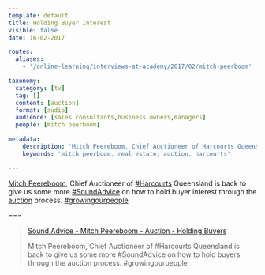 ```yaml
---
template: default
title: Holding Buyer Interest
visible: false
date: 16-02-2017

routes:
  aliases:
    - '/online-learning/interviews-at-academy/2017/02/mitch-peerboom'

taxonomy:
  category: [tv]
  tag: []
  content: [auction]
  format: [audio]
  audience: [sales consultants,business owners,managers]
  people: [mitch peerboom]

metadata:
    description: 'Mitch Peereboom, Chief Auctioneer of Harcourts Queensland is back to give us some more sound advice on how to hold buyer interest through the auction process.'
    keywords: 'mitch peerboom, real estate, auction, harcourts'

---
```


[Mitch Peereboom](https://www.facebook.com/mitch.peereboom), Chief Auctioneer of [#Harcourts](https://business.facebook.com/hashtag/harcourts?source=embed) Queensland is back to give us some more [#SoundAdvice](https://business.facebook.com/hashtag/soundadvice?source=embed) on how to hold buyer interest through the [auction](/tv/all/content:auction) process. [#growingourpeople](https://business.facebook.com/hashtag/growingourpeople?source=embed)

===

<div id="fb-root"></div>
<script>(function(d, s, id) {
  var js, fjs = d.getElementsByTagName(s)[0];
  if (d.getElementById(id)) return;
  js = d.createElement(s); js.id = id;
  js.src = "//connect.facebook.net/en_GB/sdk.js#xfbml=1&version=v2.7&appId=667620916615872";
  fjs.parentNode.insertBefore(js, fjs);
}(document, 'script', 'facebook-jssdk'));</script>

<div class="fb-video" data-href="https://www.facebook.com/harcourtsacademy/videos/10154121301202676/" data-show-text="false"><blockquote cite="https://www.facebook.com/harcourtsacademy/videos/10154121301202676/" class="fb-xfbml-parse-ignore"><a href="https://www.facebook.com/harcourtsacademy/videos/10154121301202676/">Sound Advice - Mitch Peereboom - Auction - Holding Buyers</a><p>Mitch Peereboom, Chief Auctioneer of #Harcourts Queensland is back to give us some more #SoundAdvice on how to hold buyers through the auction process. #growingourpeople</p></blockquote></div>
